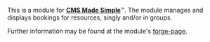 This is a module for <a href="http://www.cmsmadesimple.org"><strong>CMS Made Simple</strong></a>&#8482;.
The module manages and displays bookings for resources, singly and/or in groups.

Further information may be found at the module's <a href="http://dev.cmsmadesimple.org/projects/bookings">forge-page</a>.
